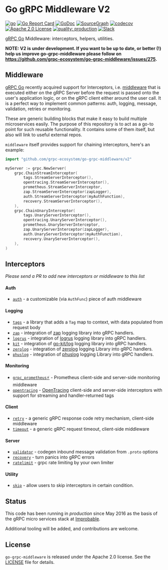# Go gRPC Middleware V2

[![go](https://github.com/grpc-ecosystem/go-grpc-middleware/workflows/go/badge.svg?branch=v2)](https://github.com/grpc-ecosystem/go-grpc-middleware/actions?query=branch%3Av2)
[![Go Report Card](https://goreportcard.com/badge/github.com/grpc-ecosystem/go-grpc-middleware)](https://goreportcard.com/report/github.com/grpc-ecosystem/go-grpc-middleware)
[![GoDoc](http://img.shields.io/badge/GoDoc-Reference-blue.svg)](https://godoc.org/github.com/grpc-ecosystem/go-grpc-middleware)
[![SourceGraph](https://sourcegraph.com/github.com/grpc-ecosystem/go-grpc-middleware/-/badge.svg)](https://sourcegraph.com/github.com/grpc-ecosystem/go-grpc-middleware/?badge)
[![codecov](https://codecov.io/gh/grpc-ecosystem/go-grpc-middleware/branch/master/graph/badge.svg)](https://codecov.io/gh/grpc-ecosystem/go-grpc-middleware)
[![Apache 2.0 License](https://img.shields.io/badge/License-Apache%202.0-blue.svg)](LICENSE)
[![quality: production](https://img.shields.io/badge/quality-production-orange.svg)](#status)
[![Slack](https://img.shields.io/badge/slack-%23grpc--middleware-brightgreen)](https://slack.com/share/IRUQCFC23/9Tm7hxRFVKKNoajQfMOcUiIk/enQtODc4ODI4NTIyMDcxLWM5NDA0ZTE4Njg5YjRjYWZkMTI5MzQwNDY3YzBjMzE1YzdjOGM5ZjI1NDNiM2JmNzI2YjM5ODE5OTRiNTEyOWE)

[gRPC Go](https://github.com/grpc/grpc-go) Middleware: interceptors, helpers, utilities.

**NOTE: V2 is under development. If you want to be up to date, or better (!) help us improve go-grpc-middleware please follow on https://github.com/grpc-ecosystem/go-grpc-middleware/issues/275.**

## Middleware

[gRPC Go](https://github.com/grpc/grpc-go) recently acquired support for
Interceptors, i.e. [middleware](https://medium.com/@matryer/writing-middleware-in-golang-and-how-go-makes-it-so-much-fun-4375c1246e81#.gv7tdlghs)
that is executed either on the gRPC Server before the request is passed onto the user's application logic, or on the gRPC client either around the user call. It is a perfect way to implement
common patterns: auth, logging, message, validation, retries or monitoring.

These are generic building blocks that make it easy to build multiple microservices easily.
The purpose of this repository is to act as a go-to point for such reusable functionality. It contains
some of them itself, but also will link to useful external repos.

`middleware` itself provides support for chaining interceptors, here's an example:

```go
import "github.com/grpc-ecosystem/go-grpc-middleware/v2"

myServer := grpc.NewServer(
    grpc.ChainStreamInterceptor(
        tags.StreamServerInterceptor(),
        opentracing.StreamServerInterceptor(),
        prometheus.StreamServerInterceptor,
        zap.StreamServerInterceptor(zapLogger),
        auth.StreamServerInterceptor(myAuthFunction),
        recovery.StreamServerInterceptor(),
    ),
    grpc.ChainUnaryInterceptor(
        tags.UnaryServerInterceptor(),
        opentracing.UnaryServerInterceptor(),
        prometheus.UnaryServerInterceptor,
        zap.UnaryServerInterceptor(zapLogger),
        auth.UnaryServerInterceptor(myAuthFunction),
        recovery.UnaryServerInterceptor(),
    ),
)
```

## Interceptors

*Please send a PR to add new interceptors or middleware to this list*

#### Auth
   * [`auth`](auth) - a customizable (via `AuthFunc`) piece of auth middleware

#### Logging

   * [`tags`](interceptors/tags) - a library that adds a `Tag` map to context, with data populated from request body
   * [`zap`](providers/zap) - integration of [zap](https://github.com/uber-go/zap) logging library into gRPC handlers.
   * [`logrus`](providers/logrus) - integration of [logrus](https://github.com/sirupsen/logrus) logging library into gRPC handlers.
   * [`kit`](providers/kit) - integration of [go-kit/log](https://github.com/go-kit/log) logging library into gRPC handlers.
   * [`zerolog`](providers/zerolog) - integration of [zerolog](https://github.com/rs/zerolog) logging Library into gRPC handlers.
   * [`phuslog`](providers/phuslog) - integration of [phuslog](https://github.com/phuslu/log) logging Library into gRPC handlers.

#### Monitoring
   * [`grpc_prometheus`⚡](https://github.com/grpc-ecosystem/go-grpc-prometheus) - Prometheus client-side and server-side monitoring middleware
   * [`opentracing`](interceptors/tracing) - [OpenTracing](http://opentracing.io/) client-side and server-side interceptors with support for streaming and handler-returned tags

#### Client
   * [`retry`](interceptors/retry) - a generic gRPC response code retry mechanism, client-side middleware
   * [`timeout`](interceptors/timeout) - a generic gRPC request timeout, client-side middleware

#### Server
   * [`validator`](interceptors/validator) - codegen inbound message validation from `.proto` options
   * [`recovery`](interceptors/recovery) - turn panics into gRPC errors
   * [`ratelimit`](interceptors/ratelimit) - grpc rate limiting by your own limiter

#### Utility
   * [`skip`](interceptors/skip) - allow users to skip interceptors in certain condition.


## Status

This code has been running in *production* since May 2016 as the basis of the gRPC micro services stack at [Improbable](https://improbable.io).

Additional tooling will be added, and contributions are welcome.

## License

`go-grpc-middleware` is released under the Apache 2.0 license. See the [LICENSE](LICENSE) file for details.
